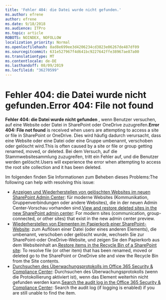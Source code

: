 ```yaml
---
title: 'Fehler 404: die Datei wurde nicht gefunden.'
ms.author: efrene
author: efrene
ms.date: 9/18/2018
ms.audience: ITPro
ms.topic: article
ROBOTS: NOINDEX, NOFOLLOW
localization_priority: Normal
ms.openlocfilehash: 8ad8e699ee3d4206234cd3823e06267de487df09
ms.sourcegitcommit: 631e527967f4d641bc9227642ffe38967ae87a00
ms.translationtype: MT
ms.contentlocale: de-DE
ms.lasthandoff: 08/09/2019
ms.locfileid: "36270599"
---
```

# <a name="error-404-file-not-found"></a><span data-ttu-id="a190c-102">Fehler 404: die Datei wurde nicht gefunden.</span><span class="sxs-lookup"><span data-stu-id="a190c-102">Error 404: File not found</span></span>

<span data-ttu-id="a190c-103">**Fehler 404: die Datei wurde nicht gefunden** , wenn Benutzer versuchen, auf eine Website oder Datei in SharePoint oder OneDrive zuzugreifen.</span><span class="sxs-lookup"><span data-stu-id="a190c-103">**Error 404: File not found** is received when users are attempting to access a site or file in SharePoint or OneDrive.</span></span> <span data-ttu-id="a190c-104">Dies wird häufig dadurch verursacht, dass eine Website oder eine Datei oder eine Gruppe umbenannt, verschoben oder gelöscht wird.</span><span class="sxs-lookup"><span data-stu-id="a190c-104">This is often caused by a site or file or group getting renamed, moved, or deleted.</span></span>
<span data-ttu-id="a190c-105">Bei dem Versuch, auf die Stammwebsitesammlung zuzugreifen, tritt ein Fehler auf, und die Benutzer werden gelöscht.</span><span class="sxs-lookup"><span data-stu-id="a190c-105">Users will experience the error when attempting to access the root site collection and it has been deleted.</span></span>

<span data-ttu-id="a190c-106">Im folgenden finden Sie Informationen zum Beheben dieses Problems:</span><span class="sxs-lookup"><span data-stu-id="a190c-106">The following can help with resolving this issue:</span></span>
- <span data-ttu-id="a190c-107">[Anzeigen und Wiederherstellen von gelöschten Websites im neuen SharePoint Admin Center](https://docs.microsoft.com/sharepoint/view-and-restore-deleted-sites-in-new-admin-center): für moderne Websites (Kommunikation, Gruppenverbindungen oder andere Websites), die in der neuen Admin Center-Vorschau vorhanden sind.</span><span class="sxs-lookup"><span data-stu-id="a190c-107">[View and restore deleted sites in the new SharePoint admin center](https://docs.microsoft.com/sharepoint/view-and-restore-deleted-sites-in-new-admin-center):  For modern sites (communication, group-connected, or other sites) that exist in the new admin center preview.</span></span>
- <span data-ttu-id="a190c-108">[Wiederherstellen von Elementen im Papierkorb einer SharePoint-Website](https://support.office.com/article/Restore-items-in-the-Recycle-Bin-of-a-SharePoint-site-6df466b6-55f2-4898-8d6e-c0dff851a0be): zum Auflösen einer Datei (oder eines anderen Elements), die umbenannt, verschoben oder gelöscht wurde, wechseln Sie zur SharePoint-oder OneDrive-Website, und zeigen Sie den Papierkorb aus dem Websiteinhalt an.</span><span class="sxs-lookup"><span data-stu-id="a190c-108">[Restore items in the Recycle Bin of a SharePoint site](https://support.office.com/article/Restore-items-in-the-Recycle-Bin-of-a-SharePoint-site-6df466b6-55f2-4898-8d6e-c0dff851a0be):  To resolve file (or other item) that has been renamed, moved or deleted go to the SharePoint or OneDrive site and view the Recycle Bin from the Site contents.</span></span>
- <span data-ttu-id="a190c-109">[Durchsuchen des Überwachungsprotokolls im Office 365 Security &amp; Compliance Center](https://support.office.com/client/search-the-audit-log-in-the-office-365-security-compliance-center-0d4d0f35-390b-4518-800e-0c7ec95e946c): Durchsuchen des Überwachungsprotokolls (wenn die Protokollierung aktiviert ist), wenn das Element weiterhin nicht gefunden werden kann.</span><span class="sxs-lookup"><span data-stu-id="a190c-109">[Search the audit log in the Office 365 Security &amp; Compliance Center](https://support.office.com/client/search-the-audit-log-in-the-office-365-security-compliance-center-0d4d0f35-390b-4518-800e-0c7ec95e946c):  Search the audit log (if logging is enabled) if you are still unable to find the item.</span></span>